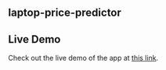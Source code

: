 ## laptop-price-predictor
## Live Demo
Check out the live demo of the app at [this link](https://your-app-name.streamlit.app).
